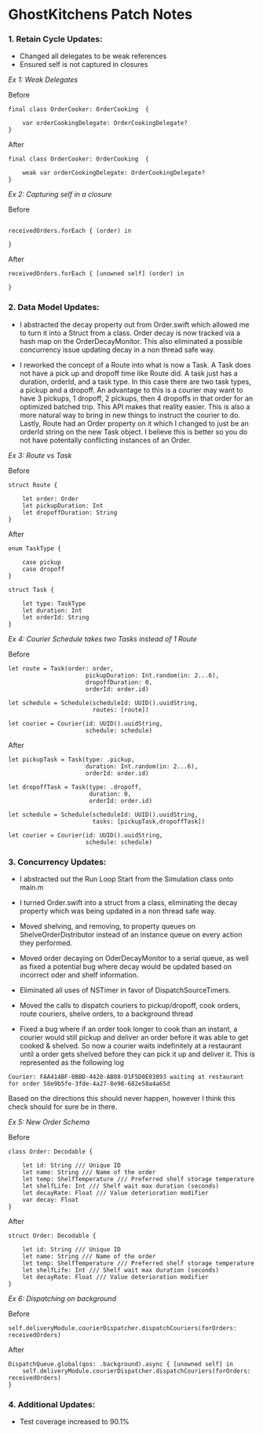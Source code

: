 
# GhostKitchens Patch Notes


### 1. Retain Cycle Updates:

- Changed all delegates to be weak references
- Ensured self is not captured in closures

*Ex 1: Weak Delegates*

Before

```
final class OrderCooker: OrderCooking  {
	
	var orderCookingDelegate: OrderCookingDelegate?
}
```

After

```
final class OrderCooker: OrderCooking  {
	
	weak var orderCookingDelegate: OrderCookingDelegate?
}

```

*Ex 2: Capturing self in a closure*

Before

```

receivedOrders.forEach { (order) in

}

```

After

```
receivedOrders.forEach { [unowned self] (order) in

}
```

### 2. Data Model Updates: 

- I abstracted the decay property out from Order.swift which allowed me to turn it into a Struct from a class. Order decay is now tracked via a hash map on the OrderDecayMonitor. This also eliminated a possible concurrency issue updating decay in a non thread safe way.

- I reworked the concept of a Route into what is now a Task. A Task does not have a pick up and dropoff time like Route did. A task just has a duration, orderId, and a task type. In this case there are two task types, a pickup and a dropoff. An advantage to this is a courier may want to have 3 pickups, 1 dropoff, 2 pickups, then 4 dropoffs in that order for an optimized batched trip. This API makes that reality easier.  This is also a more natural way to bring in new things to instruct the courier to do. Lastly, Route had an Order property on it which I changed to just be an orderId string on the new Task object. I believe this is better so you do not have potentally conflicting instances of an Order.

*Ex 3: Route vs Task*

Before
```
struct Route {
	
	let order: Order
	let pickupDuration: Int
	let dropoffDuration: String
}
```

After
```
enum TaskType {
	
	case pickup
	case dropoff
}

struct Task {
	
	let type: TaskType
	let duration: Int
	let orderId: String
}
```

*Ex 4: Courier Schedule takes two Tasks instead of 1 Route*

Before
```
let route = Task(order: order,
					  pickupDuration: Int.random(in: 2...6),
					  dropoffDuration: 0,
					  orderId: order.id)

let schedule = Schedule(scheduleId: UUID().uuidString,
						routes: [route])

let courier = Courier(id: UUID().uuidString,
					  schedule: schedule)
```

After
```
let pickupTask = Task(type: .pickup,
					  duration: Int.random(in: 2...6),
					  orderId: order.id)

let dropoffTask = Task(type: .dropoff,
					   duration: 0,
					   orderId: order.id)

let schedule = Schedule(scheduleId: UUID().uuidString,
						tasks: [pickupTask,dropoffTask])

let courier = Courier(id: UUID().uuidString,
					  schedule: schedule)
```

### 3. Concurrency Updates:

- I abstracted out the Run Loop Start from the Simulation class onto main.m

- I turned Order.swift into a struct from a class, eliminating the decay property which was being updated in a non thread safe way. 

- Moved shelving, and removing, to property queues on ShelveOrderDistributor instead of an instance queue on every action they performed.

- Moved order decaying on OderDecayMonitor to a serial queue, as well as fixed a potential bug where decay would be updated based on incorrect oder and shelf information.

- Eliminated all uses of NSTimer in favor of DispatchSourceTimers.

- Moved the calls to dispatch couriers to pickup/dropoff, cook orders, route couriers, shelve orders,  to a background thread

- Fixed a bug where if an order took longer to cook than an instant, a courier would still pickup and deliver an order before it was able to get cooked & shelved. So now a courier waits indefinitely at a restaurant until a order gets shelved before they can pick it up and deliver it. This is represented as the following log

```
Courier: FAA414BF-0BBD-4420-AB08-D1F5D0E03893 waiting at restaurant for order 58e9b5fe-3fde-4a27-8e98-682e58a4a65d
```

Based on the directions this should never happen, however I think this check should for sure be in there.

*Ex 5: New Order Schema*

Before
```
class Order: Decodable {

	let id: String /// Unique ID
	let name: String /// Name of the order
	let temp: ShelfTemperature /// Preferred shelf storage temperature
	let shelfLife: Int /// Shelf wait max duration (seconds)
	let decayRate: Float /// Value deterioration modifier
	var decay: Float
}
```

After

```
struct Order: Decodable {

	let id: String /// Unique ID
	let name: String /// Name of the order
	let temp: ShelfTemperature /// Preferred shelf storage temperature
	let shelfLife: Int /// Shelf wait max duration (seconds)
	let decayRate: Float /// Value deterioration modifier
}
```

*Ex 6: Dispatching on background*

Before
```
self.deliveryModule.courierDispatcher.dispatchCouriers(forOrders: receivedOrders)
```

After

```
DispatchQueue.global(qos: .background).async { [unowned self] in
	self.deliveryModule.courierDispatcher.dispatchCouriers(forOrders: receivedOrders)
}
```

### 4. Additional Updates:

- Test coverage increased to 90.1%


